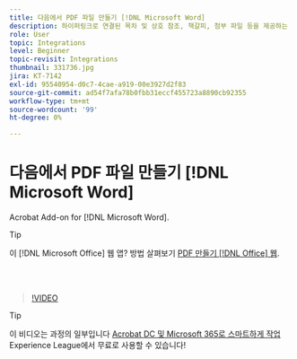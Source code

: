 ```yaml
---
title: 다음에서 PDF 파일 만들기 [!DNL Microsoft Word]
description: 하이퍼링크로 연결된 목차 및 상호 참조, 책갈피, 첨부 파일 등을 제공하는 풍부하고 강력한 PDF 파일은 [!DNL Microsoft Word]
role: User
topic: Integrations
level: Beginner
topic-revisit: Integrations
thumbnail: 331736.jpg
jira: KT-7142
exl-id: 95540954-d0c7-4cae-a919-00e3927d2f83
source-git-commit: ad54f7afa78b0fbb31eccf455723a8890cb92355
workflow-type: tm+mt
source-wordcount: '99'
ht-degree: 0%

---
```


# 다음에서 PDF 파일 만들기 [!DNL Microsoft Word]

Acrobat Add-on for [!DNL Microsoft Word].

>[!TIP]
>
>이 [!DNL Microsoft Office] 웹 앱? 방법 살펴보기 [PDF 만들기 [!DNL Office] 웹](../integrate/createofficeweb.md).

<br> 

>[!VIDEO](https://video.tv.adobe.com/v/331736?quality=12&learn=on&hidetitle=true)

>[!TIP]
>
>이 비디오는 과정의 일부입니다 [Acrobat DC 및 Microsoft 365로 스마트하게 작업](https://experienceleague.adobe.com/?recommended=Acrobat-U-1-2021.microsoft365) Experience League에서 무료로 사용할 수 있습니다!